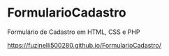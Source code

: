 # FormularioCadastro
Formulário de Cadastro em HTML, CSS e PHP

https://fuzinelli500280.github.io/FormularioCadastro/
